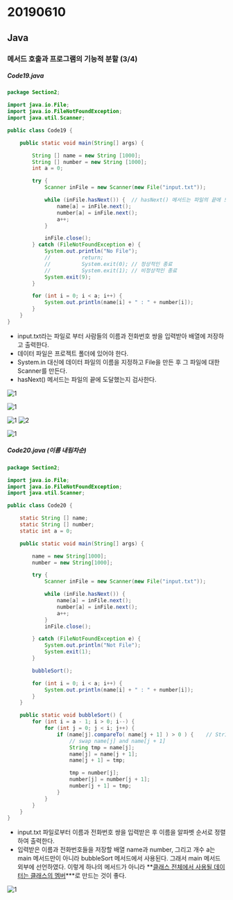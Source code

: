 # 20190610

## Java

### 메서드 호출과 프로그램의 기능적 분할 (3/4) 



##### Code19.java

```java
package Section2;

import java.io.File;
import java.io.FileNotFoundException;
import java.util.Scanner;

public class Code19 {

	public static void main(String[] args) {

		String [] name = new String [1000];
		String [] number = new String [1000];
		int a = 0;

		try {
			Scanner inFile = new Scanner(new File("input.txt"));

			while (inFile.hasNext()) {	// hasNext() 메서드는 파일의 끝에 도달했는지 검사한다. detect End of File
				name[a] = inFile.next();
				number[a] = inFile.next();
				a++;
			}

			inFile.close();
		} catch (FileNotFoundException e) {
			System.out.println("No File");
			//			return;
			//			System.exit(0);	// 정상적인 종료
			//			System.exit(1);	// 비정상적인 종료
			System.exit(9);
		}

		for (int i = 0; i < a; i++) {
			System.out.println(name[i] + " : " + number[i]);
		}
	}
}
```

* input.txt라는 파일로 부터 사람들의 이름과 전화번호 쌍을 입력받아 배열에 저장하고 출력한다.
* 데이터 파일은 프로젝트 폴더에 있어야 한다.
* System.in 대신에 데이터 파일의 이름을 지정하고 File을 만든 후 그 파일에 대한 Scanner를 만든다.
* hasNext() 메서드는 파일의 끝에 도달했는지 검사한다.

![1](https://user-images.githubusercontent.com/45934494/59176219-62781100-8b93-11e9-9549-25c2675b25fd.PNG)

![1](https://user-images.githubusercontent.com/45934494/59179732-efc06300-8b9d-11e9-836b-68533aa12921.PNG)

![1](https://user-images.githubusercontent.com/45934494/59179802-24341f00-8b9e-11e9-9c5c-50c61725b9ff.PNG)
![2](https://user-images.githubusercontent.com/45934494/59179833-3615c200-8b9e-11e9-8081-71007df76444.PNG)

![1](https://user-images.githubusercontent.com/45934494/59179882-5c3b6200-8b9e-11e9-8ae2-ea8daee03154.PNG)



##### Code20.java (이름 내림차순)

```java
package Section2;

import java.io.File;
import java.io.FileNotFoundException;
import java.util.Scanner;

public class Code20 {

	static String [] name;
	static String [] number;
	static int a = 0;

	public static void main(String[] args) {

		name = new String[1000];
		number = new String[1000];

		try {
			Scanner inFile = new Scanner(new File("input.txt"));

			while (inFile.hasNext()) {
				name[a] = inFile.next();
				number[a] = inFile.next();
				a++;
			}
			inFile.close();

		} catch (FileNotFoundException e) {
			System.out.println("Not File");
			System.exit(1);
		}

		bubbleSort();

		for (int i = 0; i < a; i++) {
			System.out.println(name[i] + " : " + number[i]);
		}
	}

	public static void bubbleSort() {
		for (int i = a - 1; i > 0; i--) {
			for (int j = 0; j < i; j++) {
				if (name[j].compareTo( name[j + 1] ) > 0 ) {	// Str1.equals(str2) // str1 == str2는 안됨.
					// swap name[j] and name[j + 1]
					String tmp = name[j];
					name[j] = name[j + 1];
					name[j + 1] = tmp;

					tmp = number[j];
					number[j] = number[j + 1];
					number[j + 1] = tmp;
				}
			}
		}
	}
}
```

* input.txt 파일로부터 이름과 전화번호 쌍을 입력받은 후 이름을 알파벳 순서로 정렬하여 출력한다.
* 입력받은 이름과 전화번호들을 저장할 배열 name과 number, 그리고 개수 a는 main 메서드만이 아니라 bubbleSort 메서드에서 사용된다. 그래서 main 메서드 외부에 선언하였다. 이렇게 하나의 메서드가 아니라 **<u>클래스 전체에서 사용될 데이터는 클래스의 멤버</u>***로 만드는 것이 좋다.

![1](https://user-images.githubusercontent.com/45934494/59183290-a58faf80-8ba6-11e9-812d-9fd8ffe75dbe.PNG)